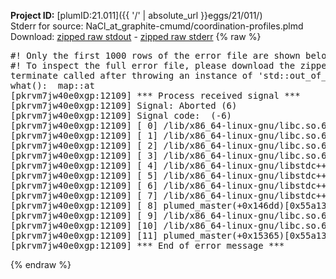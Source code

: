 **Project ID:** [plumID:21.011]({{ '/' | absolute_url }}eggs/21/011/)  
Stderr for source:  NaCl_at_graphite-cmumd/coordination-profiles.plmd   
Download: [zipped raw stdout](coordination-profiles.plmd.plumed_master.stdout.txt.zip) - [zipped raw stderr](coordination-profiles.plmd.plumed_master.stderr.txt.zip) 
{% raw %}
<pre>
#! Only the first 1000 rows of the error file are shown below
#! To inspect the full error file, please download the zipped raw stderr file above
terminate called after throwing an instance of 'std::out_of_range'
what():  map::at
[pkrvm7jw40e0xgp:12109] *** Process received signal ***
[pkrvm7jw40e0xgp:12109] Signal: Aborted (6)
[pkrvm7jw40e0xgp:12109] Signal code:  (-6)
[pkrvm7jw40e0xgp:12109] [ 0] /lib/x86_64-linux-gnu/libc.so.6(+0x45330)[0x7f8f88245330]
[pkrvm7jw40e0xgp:12109] [ 1] /lib/x86_64-linux-gnu/libc.so.6(pthread_kill+0x11c)[0x7f8f8829eb2c]
[pkrvm7jw40e0xgp:12109] [ 2] /lib/x86_64-linux-gnu/libc.so.6(gsignal+0x1e)[0x7f8f8824527e]
[pkrvm7jw40e0xgp:12109] [ 3] /lib/x86_64-linux-gnu/libc.so.6(abort+0xdf)[0x7f8f882288ff]
[pkrvm7jw40e0xgp:12109] [ 4] /lib/x86_64-linux-gnu/libstdc++.so.6(+0xa5ff5)[0x7f8f886a5ff5]
[pkrvm7jw40e0xgp:12109] [ 5] /lib/x86_64-linux-gnu/libstdc++.so.6(+0xbb0da)[0x7f8f886bb0da]
[pkrvm7jw40e0xgp:12109] [ 6] /lib/x86_64-linux-gnu/libstdc++.so.6(_ZSt10unexpectedv+0x0)[0x7f8f886a5a55]
[pkrvm7jw40e0xgp:12109] [ 7] /lib/x86_64-linux-gnu/libstdc++.so.6(+0xa5a6f)[0x7f8f886a5a6f]
[pkrvm7jw40e0xgp:12109] [ 8] plumed_master(+0x146dd)[0x55a13fe666dd]
[pkrvm7jw40e0xgp:12109] [ 9] /lib/x86_64-linux-gnu/libc.so.6(+0x2a1ca)[0x7f8f8822a1ca]
[pkrvm7jw40e0xgp:12109] [10] /lib/x86_64-linux-gnu/libc.so.6(__libc_start_main+0x8b)[0x7f8f8822a28b]
[pkrvm7jw40e0xgp:12109] [11] plumed_master(+0x15365)[0x55a13fe67365]
[pkrvm7jw40e0xgp:12109] *** End of error message ***
</pre>
{% endraw %}

